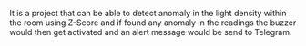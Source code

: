 It is a project that can be able to detect anomaly in the light density within the room using Z-Score and if found any anomaly in the readings the buzzer would then get activated and an alert message would be send to Telegram.
